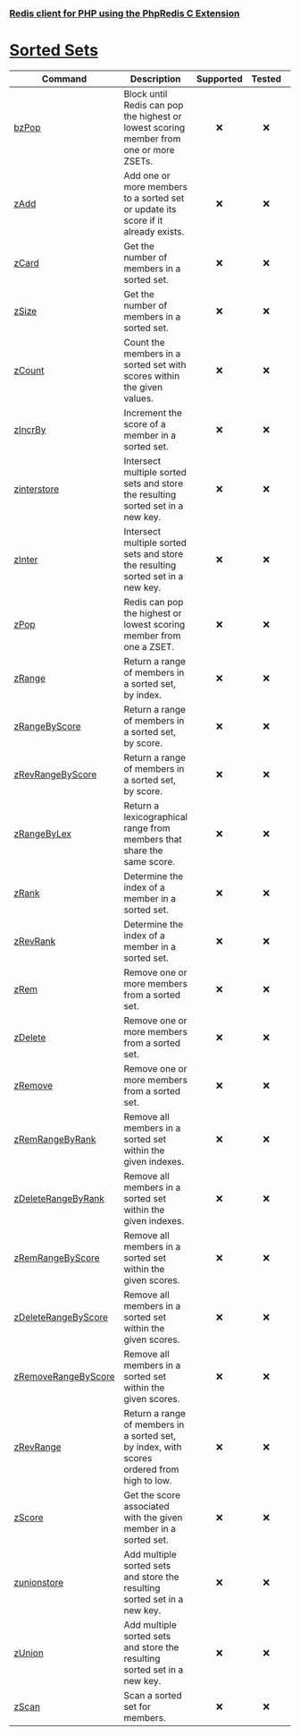 ### [Redis client for PHP using the PhpRedis C Extension](../README.md)
# [Sorted Sets](docs/sorted-sets.md)

|Command                                    |Description                                                                                |Supported  |Tested     |Class/Trait    |Method             |
|---                                        |---                                                                                        |:-:        |:-:        |---            |---                |
|[bzPop](#bzPop)                            |Block until Redis can pop the highest or lowest scoring member from one or more ZSETs.     |:x:        |:x:        |SortedSets     |bzPop              |
|[zAdd](#zAdd)                              |Add one or more members to a sorted set or update its score if it already exists.          |:x:        |:x:        |SortedSets     |zAdd               |
|[zCard](#zCard)                            |Get the number of members in a sorted set.                                                 |:x:        |:x:        |SortedSets     |zCard              |
|[zSize](#zSize)                            |Get the number of members in a sorted set.                                                 |:x:        |:x:        |SortedSets     |zSize              |
|[zCount](#zCount)                          |Count the members in a sorted set with scores within the given values.                     |:x:        |:x:        |SortedSets     |zCount             |
|[zIncrBy](#zIncrBy)                        |Increment the score of a member in a sorted set.                                           |:x:        |:x:        |SortedSets     |zIncrBy            |
|[zinterstore](#zinterstore)                |Intersect multiple sorted sets and store the resulting sorted set in a new key.            |:x:        |:x:        |SortedSets     |zinterstore        |
|[zInter](#zInter)                          |Intersect multiple sorted sets and store the resulting sorted set in a new key.            |:x:        |:x:        |SortedSets     |zInter             |
|[zPop](#zPop)                              |Redis can pop the highest or lowest scoring member from one a ZSET.                        |:x:        |:x:        |SortedSets     |zPop               |
|[zRange](#zRange)                          |Return a range of members in a sorted set, by index.                                       |:x:        |:x:        |SortedSets     |zRange             |
|[zRangeByScore](#zRangeByScore)            |Return a range of members in a sorted set, by score.                                       |:x:        |:x:        |SortedSets     |zRangeByScore      |
|[zRevRangeByScore](#zRevRangeByScore)      |Return a range of members in a sorted set, by score.                                       |:x:        |:x:        |SortedSets     |zRevRangeByScore   |
|[zRangeByLex](#zRangeByLex)                |Return a lexicographical range from members that share the same score.                     |:x:        |:x:        |SortedSets     |zRangeByLex        |
|[zRank](#zRank)                            |Determine the index of a member in a sorted set.                                           |:x:        |:x:        |SortedSets     |zRank              |
|[zRevRank](#zRevRank)                      |Determine the index of a member in a sorted set.                                           |:x:        |:x:        |SortedSets     |zRevRank           |
|[zRem](#zRem)                              |Remove one or more members from a sorted set.                                              |:x:        |:x:        |SortedSets     |zRem               |
|[zDelete](#zDelete)                        |Remove one or more members from a sorted set.                                              |:x:        |:x:        |SortedSets     |zDelete            |
|[zRemove](#zRemove)                        |Remove one or more members from a sorted set.                                              |:x:        |:x:        |SortedSets     |zRemove            |
|[zRemRangeByRank](#zRemRangeByRank)        |Remove all members in a sorted set within the given indexes.                               |:x:        |:x:        |SortedSets     |zRemRangeByRank    |
|[zDeleteRangeByRank](#zDeleteRangeByRank)  |Remove all members in a sorted set within the given indexes.                               |:x:        |:x:        |SortedSets     |zDeleteRangeByRank |
|[zRemRangeByScore](#zRemRangeByScore)      |Remove all members in a sorted set within the given scores.                                |:x:        |:x:        |SortedSets     |zRemRangeByScore   |
|[zDeleteRangeByScore](#zDeleteRangeByScore)|Remove all members in a sorted set within the given scores.                                |:x:        |:x:        |SortedSets     |zDeleteRangeByScore|
|[zRemoveRangeByScore](#zRemoveRangeByScore)|Remove all members in a sorted set within the given scores.                                |:x:        |:x:        |SortedSets     |zRemoveRangeByScore|
|[zRevRange](#zRevRange)                    |Return a range of members in a sorted set, by index, with scores ordered from high to low. |:x:        |:x:        |SortedSets     |zRevRange          |
|[zScore](#zScore)                          |Get the score associated with the given member in a sorted set.                            |:x:        |:x:        |SortedSets     |zScore             |
|[zunionstore](#zunionstore)                |Add multiple sorted sets and store the resulting sorted set in a new key.                  |:x:        |:x:        |SortedSets     |zunionstore        |
|[zUnion](#zUnion)                          |Add multiple sorted sets and store the resulting sorted set in a new key.                  |:x:        |:x:        |SortedSets     |zUnion             |
|[zScan](#zScan)                            |Scan a sorted set for members.                                                             |:x:        |:x:        |SortedSets     |zScan              |
